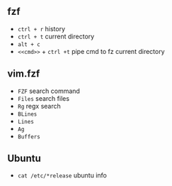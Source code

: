 ## fzf
- `ctrl + r` history
- `ctrl + t` current directory
- `alt + c`  
- `<<cmd>>` + `ctrl +t` pipe cmd to fz current directory

## vim.fzf
- `FZF` search command
- `Files` search files
- `Rg` regx search
- `BLines` 
- `Lines`
- `Ag`
- `Buffers`

## Ubuntu
- `cat /etc/*release` ubuntu info